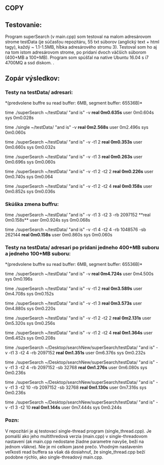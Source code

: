 <h2>COPY</h2>
<h2>Testovanie:</h2>
Program superSearch (v main.cpp) som testoval na 
malom adresárovom strome testData (je súčasťou repozitáru, 
55 txt súborov (anglický text + html tagy), každý ~ 1.1-1.5MB, hĺbka adresárového stromu 3). 
Testoval som ho aj na tom istom adresárovom strome, po pridaní dvoch 
väčších súborom (400+MB a 100+MB). 
Program som spúšťal na native Ubuntu 16.04 s i7 4700MQ a ssd diskom.
.
<h2>Zopár výsledkov:</h2>
<h3>Testy na testData/ adresari:</h3>
*(predvolene buffre su read buffer: 6MB, segment buffer: 65536B)*

time ./superSearch ~/testData/ "and is" -v
**real	0m0.635s**
user	0m0.604s
sys	0m0.028s

time ./single ~/testData/ "and is" -v
**real	0m2.568s**
user	0m2.496s
sys	0m0.060s

time ./superSearch ~/testData/ "and is" -v -t1 2
**real	0m0.353s**
user	0m0.660s
sys	0m0.032s

time ./superSearch ~/testData/ "and is" -v -t1 3
**real	0m0.263s**
user	0m0.696s
sys	0m0.060s

time ./superSearch ~/testData/ "and is" -v -t1 2 -t2 2
**real	0m0.226s**
user	0m0.740s
sys	0m0.064

time ./superSearch ~/testData/ "and is" -v -t1 2 -t2 4
**real	0m0.158s**
user	0m0.852s
sys	0m0.036s

<h3>Skúška zmena buffru:</h3>
time ./superSearch ~/testData/ "and is" -v -t1 3 -t2 3 -rb 2097152
**real	0m0.158s**
user	0m0.924s
sys	0m0.068s

time ./superSearch ~/testData/ "and is" -v -t1 4 -t2 4 -rb 1048576 -sb 262144
**real	0m0.158s**
user	0m0.860s
sys	0m0.060s

<h3>Testy na testData/ adresari po pridani jedneho 400+MB suboru a jedneho 100+MB suboru:</h3>
*(predvolene buffre su read buffer: 6MB, segment buffer: 65536B)*

time ./superSearch ~/testData/ "and is" -v
**real	0m4.724s**
user	0m4.500s
sys	0m0.196s

time ./superSearch ~/testData/ "and is" -v -t1 2
**real	0m3.589s**
user	0m4.708s
sys	0m0.152s

time ./superSearch ~/testData/ "and is" -v -t1 3
**real	0m3.573s**
user	0m4.880s
sys	0m0.220s

time ./superSearch ~/testData/ "and is" -v -t1 2 -t2 2
**real	0m2.131s**
user	0m5.320s
sys	0m0.256s

time ./superSearch ~/testData/ "and is" -v -t1 2 -t2 4
**real	0m1.364s**
user	0m6.452s
sys	0m0.208s

time ./superSearch ~/Desktop/searchNew/superSearch/testData/ "and is" -v -t1 3 -t2 4 -rb 2097152
**real	0m1.351s**
user	0m6.376s
sys	0m0.232s

time ./superSearch ~/Desktop/searchNew/superSearch/testData/ "and is" -v -t1 3 -t2 4 -rb 2097152 -sb 32768
**real	0m1.276s**
user	0m6.080s
sys	0m0.236s

time ./superSearch ~/Desktop/searchNew/superSearch/testData/ "and is" -v -t1 3 -t2 10 -rb 2097152 -sb 32768
**real	0m1.130s**
user	0m7.316s
sys	0m0.236s

time ./superSearch ~/Desktop/searchNew/superSearch/testData/ "and is" -v -t1 3 -t2 10
**real	0m1.144s**
user	0m7.444s
sys	0m0.244s

<h3> Pozn:</h3>
V repozitári je aj testovací single-thread program (single_thread.cpp).
Je pomalší ako jeho multithredová verzia (main.cpp) v single-threadovom
nastavení (ak main.cpp nedostane žiadne parametre navyše, beží
na jednom vlákne). Nie je mi celkom jasné prečo. 
Vhodným nastavením veľkosti read buffera sa však dá 
dosiahnuť, že single_thread.cpp beží podobne rýchlo,
ako single-threadový main.cpp.
